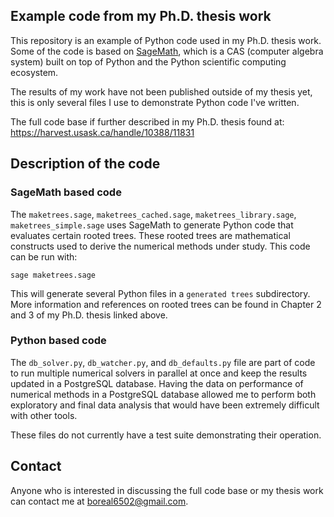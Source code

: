 ## Example code from my Ph.D. thesis work

This repository is an example of Python code used in my Ph.D. thesis
work.  Some of the code is based on
[SageMath](https://www.sagemath.org/), which is a CAS (computer
algebra system) built on top of Python and the Python scientific
computing ecosystem.

The results of my work have not been published outside of my thesis
yet, this is only several files I use to demonstrate Python code I've
written.

The full code base if further described in my Ph.D. thesis found at:
https://harvest.usask.ca/handle/10388/11831

## Description of the code

### SageMath based code

The `maketrees.sage`, `maketrees_cached.sage`,
`maketrees_library.sage`, `maketrees_simple.sage` uses SageMath to
generate Python code that evaluates certain rooted trees.  These
rooted trees are mathematical constructs used to derive the numerical
methods under study.  This code can be run with:

`sage maketrees.sage`

This will generate several Python files in a `generated trees`
subdirectory.  More information and references on rooted trees can be
found in Chapter 2 and 3 of my Ph.D. thesis linked above.

### Python based code

The `db_solver.py`, `db_watcher.py`, and `db_defaults.py` file are
part of code to run multiple numerical solvers in parallel at once and
keep the results updated in a PostgreSQL database.  Having the data on
performance of numerical methods in a PostgreSQL database allowed me
to perform both exploratory and final data analysis that would have
been extremely difficult with other tools.

These files do not currently have a test suite demonstrating their
operation.

## Contact

Anyone who is interested in discussing the full code base or my thesis
work can contact me at boreal6502@gmail.com.
